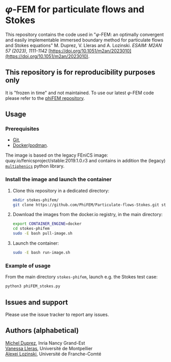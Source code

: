 # $\varphi$-FEM for particulate flows and Stokes

This repository contains the code used in "$\varphi$-FEM: an optimally convergent and easily implementable immersed boundary method for particulate flows and Stokes equations" M. Duprez, V. Lleras and A. Lozinski. *ESAIM: M2AN 57 (2023), 1111-1142* [https://doi.org/10.1051/m2an/2023010](https://doi.org/10.1051/m2an/2023010).

## This repository is for reproducibility purposes only

It is "frozen in time" and not maintained.
To use our latest $\varphi$-FEM code please refer to the [phiFEM repository](https://github.com/PhiFEM/Poisson-Dirichlet-fenicsx).

## Usage

### Prerequisites

- [Git](https://git-scm.com/),
- [Docker](https://www.docker.com/)/[podman](https://podman.io/).

The image is based on the legacy FEniCS image: quay.io/fenicsproject/stable:2019.1.0.r3 and contains in addition the (legacy) [`multiphenics`](https://github.com/multiphenics/multiphenics/tree/7b23c85c070a092775666c7dad84c8d6471c0b0c) python library.

### Install the image and launch the container

1) Clone this repository in a dedicated directory:
   
   ```bash
   mkdir stokes-phifem/
   git clone https://github.com/PhiFEM/Particulate-flows-Stokes.git stokes-phifem
   ```

2) Download the images from the docker.io registry, in the main directory:
   
   ```bash
   export CONTAINER_ENGINE=docker
   cd stokes-phifem
   sudo -E bash pull-image.sh
   ```

3) Launch the container:

   ```bash
   sudo -E bash run-image.sh
   ```

### Example of usage

From the main directory `stokes-phifem`, launch e.g. the Stokes test case:

```bash
python3 phiFEM_stokes.py
```

## Issues and support

Please use the issue tracker to report any issues.

## Authors (alphabetical)

[Michel Duprez](https://michelduprez.fr/), Inria Nancy Grand-Est  
[Vanessa Lleras](https://vanessalleras.wixsite.com/lleras), Université de Montpellier  
[Alexei Lozinski](https://orcid.org/0000-0003-0745-0365), Université de Franche-Comté  